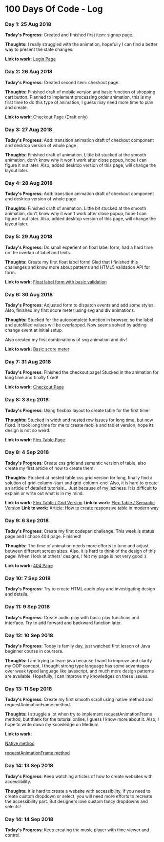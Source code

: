 # 100 Days Of Code - Log

### Day 1: 25 Aug 2018

**Today's Progress**: Created and finished first item: signup page.

**Thoughts:** I really struggled with the animation, hopefully I can find a better way to present the state changes.

**Link to work:** [Login Page](https://codepen.io/snowleo208/pen/XPXjeQ)

### Day 2: 26 Aug 2018

**Today's Progress**: Created second item: checkout page.

**Thoughts:** Finished draft of mobile version and basic function of shopping cart button. Planned to implement processing order animation, this is my first time to do this type of animation, I guess may need more time to plan and create.

**Link to work:** [Checkout Page](https://codepen.io/snowleo208/pen/dqGRxx) (Draft only)

### Day 3: 27 Aug 2018

**Today's Progress**: Add: transition animation draft of checkout component and desktop version of whole page

**Thoughts:** Finished draft of animation. Little bit stucked at the smooth animation, don't know why it won't work after close popup, hope I can figure it out later. Also, added desktop version of this page, will change the layout later.

### Day 4: 28 Aug 2018

**Today's Progress**: Add: transition animation draft of checkout component and desktop version of whole page

**Thoughts:** Finished draft of animation. Little bit stucked at the smooth animation, don't know why it won't work after close popup, hope I can figure it out later. Also, added desktop version of this page, will change the layout later.

### Day 5: 29 Aug 2018

**Today's Progress**: Do small experient on float label form, had a hard time on the overlap of label and texts.

**Thoughts:** Create my first float label form! Glad that I finished this challenges and know more about patterns and HTML5 validation API for form.

**Link to work:** [Float label form with basic validation](https://codepen.io/snowleo208/pen/EegWVb)

### Day 6: 30 Aug 2018

**Today's Progress**: Adjusted form to dispatch events and add some styles. Also, finished my first score meter using svg and div animations.

**Thoughts:** Stucked for the autocomplete function in browser, so the label and autofilled values will be overlapped. Now seems solved by adding change event at initial setup.

Also created my first combinations of svg animation and div!

**Link to work:** [Basic score meter](https://codepen.io/snowleo208/pen/NLbjOw)

### Day 7: 31 Aug 2018

**Today's Progress**: Finished the checkout page! Stucked in the animation for long time and finally fixed!

**Link to work:** [Checkout Page](https://codepen.io/snowleo208/pen/dqGRxx)

### Day 8: 3 Sep 2018

**Today's Progress**: Using flexbox layout to create table for the first time! 

**Thoughts:** Stucked in width and nested row issues for long time, but now fixed. It took long time for me to create mobile and tablet version, hope its design is not so weird.

**Link to work:** [Flex Table Page](https://codepen.io/snowleo208/pen/NLpZjv)

### Day 8: 4 Sep 2018

**Today's Progress**: Create css grid and semantic version of table, also create my first article of how to create them!

**Thoughts:** Stucked at nested table css grid version for long, finally find a solution of grid-column-start and grid-column-end. Also, it is hard to create an article of detailed tutorials... Just because of my laziness. It is difficult to explain or write out what is in my mind.

**Link to work:** [Flex Table / Grid Version](https://codepen.io/snowleo208/pen/zJwZqY)
**Link to work:** [Flex Table / Semantic Version](https://codepen.io/snowleo208/pen/QVvZKW)
**Link to work:** [Article: How to create responsive table in modern way](https://medium.com/@snowleo208/how-to-create-responsive-table-d1662cb62075)

### Day 9: 6 Sep 2018

**Today's Progress**: Create my first codepen challenge! This week is status page and I chose 404 page. Finished!

**Thoughts:** The time of animation needs more efforts to tune and adjust between different screen sizes. Also, it is hard to think of the design of this page! When I look at others' designs, I felt my page is not very good :(

**Link to work:** [404 Page](https://codepen.io/snowleo208/full/ZMXOpB/)

### Day 10: 7 Sep 2018

**Today's Progress**: Try to create HTML audio play and investigating design and details.

### Day 11: 9 Sep 2018

**Today's Progress**: Create audio play with basic play functions and interface. Try to add forward and backward function later.


### Day 12: 10 Sep 2018

**Today's Progress**: Today is family day, just watched first lesson of Java beginner course in coursera.

**Thoughts:** I am trying to learn java because I want to improve and clarify my OOP concept, I thought strong type language has some advantages over weak typed language like javascript, and much more design patterns are available. Hopefully, I can improve my knowledges on these issues.

### Day 13: 11 Sep 2018

**Today's Progress**: Create my first smooth scroll using native method and requestAnimationFrame method.

**Thoughts:** I struggle a lot when try to implement requestAnimationFrame method, but thank for the tutorial online, I guess I know more about it. Also, I hope to write down my knowledge on Medium.

**Link to work:** 

[Native method](https://codepen.io/snowleo208/pen/vzdoZz)

[requestAnimationFrame method](https://codepen.io/snowleo208/pen/EeQdBB)

### Day 14: 13 Sep 2018

**Today's Progress**: Keep watching articles of how to create websites with accessibility.

**Thoughts:** It is hard to create a website with accessibility, if you need to create custom dropdown or select, you will need more efforts to recreate the accessibility part. But designers love custom fancy dropdowns and selects!

### Day 14: 14 Sep 2018

**Today's Progress**: Keep creating the music player with time viewer and control.

